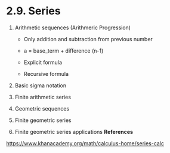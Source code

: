 # 2.9. Series

1. Arithmetic sequences (Arithmeric Progression)

   - Only addition and subtraction from previous number

   - a = base_term + difference (n-1)

   - Explicit formula

   - Recursive formula

2. Basic sigma notation

3. Finite arithmetic series

4. Geometric sequences

5. Finite geometric series

6. Finite geometric series applications **References**

<https://www.khanacademy.org/math/calculus-home/series-calc>

